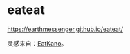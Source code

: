 # eateat

https://earthmessenger.github.io/eateat/

灵感来自：[EatKano](//github.com/arcxingye/EatKano.git)。
